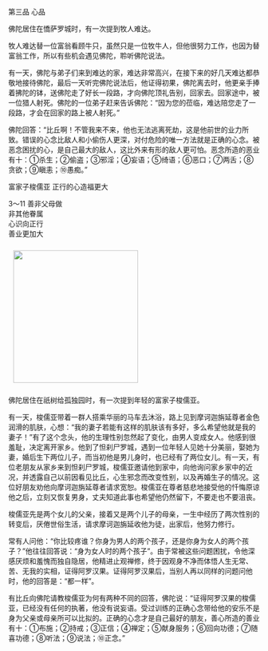 第三品 心品

佛陀居住在憍萨罗城时，有一次提到牧人难达。

牧人难达替一位富翁看顾牛只，虽然只是一位牧牛人，但他很努力工作，也因为替富翁工作，所以有些机会遇见佛陀，聆听佛陀说法。

有一天，佛陀与弟子们来到难达的家，难达非常高兴，在接下来的好几天难达都恭敬地接待佛陀，最后一天听完佛陀说法后，他证得初果，佛陀离去时，他更亲手捧着拂陀的钵，送佛陀走了好长一段路，才向佛陀顶礼告别，回家去。回家途中，被一位猎人射死。佛陀的一位弟子赶来告诉佛陀：“因为您的莅临，难达陪您走了一段路，才会在回家的路上被人射死。”

佛陀回答：“比丘啊！不管我来不来，他也无法逃离死劫，这是他前世的业力所致。错误的心念比敌人和小偷伤人更深，对付危险的唯一方法就是正确的心念。被恶念困扰的心，是自己最大的敌人，这比外来有形的敌人更可怕。恶念所造的恶业有十：①杀生；②偷盗；③邪淫；④妄语；⑤绮语；⑥恶口；⑦两舌；⑧贪欲；⑨瞋恚；⑩愚痴。”



富家子梭儒亚 正行的心造福更大

<div class="e2">
<div>
<p></p> <p>3～11 善非父母做<br>
 非其他眷属<br>
 心识向正行<br>
 善业更加大</p>
</div>
<img src="images/fjj-15-2.gif" width="250" height="265" hspace="10" vspace="10"/>
</div>

佛陀居住在祇树给孤独园时，有一次提到年轻的富家子梭儒亚。

有一天，梭儒亚带着一群人搭乘华丽的马车去沐浴，路上见到摩诃迦旃延尊者金色润滑的肌肤，心想：“我的妻子若能有这样的肌肤该有多好，多么希望他就是我的妻子！”有了这个念头，他的生理性别忽然起了变化，由男人变成女人。他感到很羞耻，决定离开家乡。他到了怛刹尸罗城，遇到一位年轻人见她十分美丽，娶她为妻，婚后生下两位儿子，而当初他是男儿身时，也已经有了两位女儿。有一天，有位老朋友从家乡来到怛刹尸罗城，梭儒亚邀请他到家中，向他询问家乡家中的近况，并透露自己以前因看见比丘，心生邪念而改变性别，以及再婚生子的情况。这位好朋友劝他向摩诃迦旃延尊者请求宽恕。梭儒亚在尊者慈悲地接受他的忏悔原谅他之后，立刻又恢复男身，丈夫知道此事也希望他仍然留下，不要走也不要沮丧。

梭儒亚先是两个女儿的父亲，接着又是两个儿子的母亲，一生中经历了两次性别的转变后，厌倦世俗生活，请求摩诃迦旃延收他为徒，出家后，他努力修行。

常有人问他：“你比较疼谁？你身为男人的两个孩子，还是你身为女人的两个孩子？”他往往回答说：“身为女人时的两个孩子”。由于常被这些问题困扰，令他深感厌烦和羞愧而独自隐居，他精进止观禅修，终于因观身不净而体悟人生无常、苦、无我的实相，证得阿罗汉果。证得阿罗汉果后，当别人再以同样的问题问他时，他的回答是：“都一样”。

有比丘向佛陀请教梭儒亚为何有两种不同的回答，佛陀说：“证得阿罗汉果的梭儒亚，已经没有任何的执著，他没有说妄语。受过训练的正确心念带给他的安乐不是身为父亲或母亲所可以比拟的。正确的心念才是自己最好的朋友，善心所造的善业有十：①布施；②持戒；③正信；④禅定；⑤献身服务；⑥回向功德；⑦随喜功德；⑧听法；⑨说法；⑩正念。”
